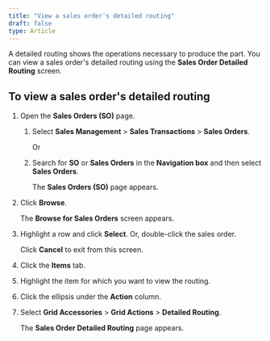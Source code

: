 ```yaml
---
title: "View a sales order's detailed routing"
draft: false
type: Article
---
```


A detailed routing shows the operations necessary to produce the part. You can view a sales order's detailed routing using the **Sales Order Detailed Routing** screen.

## To view a sales order's detailed routing

1. Open the **Sales Orders (SO)** page.

   1. Select **Sales Management** > **Sales Transactions** > **Sales Orders**.

        Or

   2. Search for **SO** or **Sales Orders** in the **Navigation box** and then select **Sales Orders**.

       The **Sales Orders (SO)** page appears.

2. Click **Browse**.

   The **Browse for Sales Orders** screen appears.

3. Highlight a row and click **Select**. Or, double-click the sales order.

    Click **Cancel** to exit from this screen.

4. Click the **Items** tab.

5. Highlight the item for which you want to view the routing.

6. Click the ellipsis under the **Action** column.

7. Select **Grid Accessories** > **Grid Actions** > **Detailed Routing**.

    The **Sales Order Detailed Routing** page appears.

​